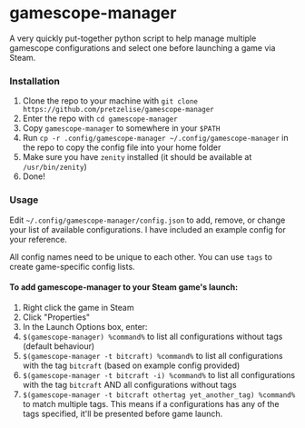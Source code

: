 # gamescope-manager

A very quickly put-together python script to help manage multiple gamescope configurations and select one before launching a game via Steam.

### Installation

1. Clone the repo to your machine with `git clone https://github.com/pretzelise/gamescope-manager`
2. Enter the repo with `cd gamescope-manager`
3. Copy `gamescope-manager` to somewhere in your `$PATH`
4. Run `cp -r .config/gamescope-manager ~/.config/gamescope-manager` in the repo to copy the config file into your home folder
5. Make sure you have `zenity` installed (it should be available at `/usr/bin/zenity`)
6. Done!


### Usage

Edit `~/.config/gamescope-manager/config.json` to add, remove, or change your list of available configurations. I have included an example config for your reference.

All config names need to be unique to each other. You can use `tags` to create game-specific config lists.

#### To add gamescope-manager to your Steam game's launch:
1. Right click the game in Steam
2. Click "Properties"
3. In the Launch Options box, enter:
  1. `$(gamescope-manager) %command%` to list all configurations without tags (default behaviour)
  2. `$(gamescope-manager -t bitcraft) %command%` to list all configurations with the tag `bitcraft` (based on example config provided)
  3. `$(gamescope-manager -t bitcraft -i) %command%` to list all configurations with the tag `bitcraft` AND all configurations without tags
  4. `$(gamescope-manager -t bitcraft othertag yet_another_tag) %command%` to match multiple tags. This means if a configurations has any of the tags specified, it'll be presented before game launch.
